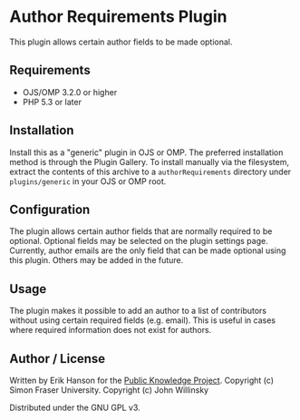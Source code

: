 # Author Requirements Plugin

This plugin allows certain author fields to be made optional.

## Requirements
* OJS/OMP 3.2.0 or higher
* PHP 5.3 or later

## Installation

Install this as a "generic" plugin in OJS or OMP. The preferred installation method is through the Plugin Gallery. To install manually via the filesystem, extract the contents of this archive to a `authorRequirements` directory under `plugins/generic` in your OJS or OMP root.

## Configuration

The plugin allows certain author fields that are normally required to be optional. Optional fields may be selected on the plugin settings page. Currently, author emails are the only field that can be made optional using this plugin. Others may be added in the future.

## Usage

The plugin makes it possible to add an author to a list of contributors without using certain required fields (e.g. email). This is useful in cases where required information does not exist for authors.

## Author / License

Written by Erik Hanson for the [Public Knowledge Project](https://pkp.sfu.ca). Copyright (c) Simon Fraser University. Copyright (c) John Willinsky

Distributed under the GNU GPL v3.
